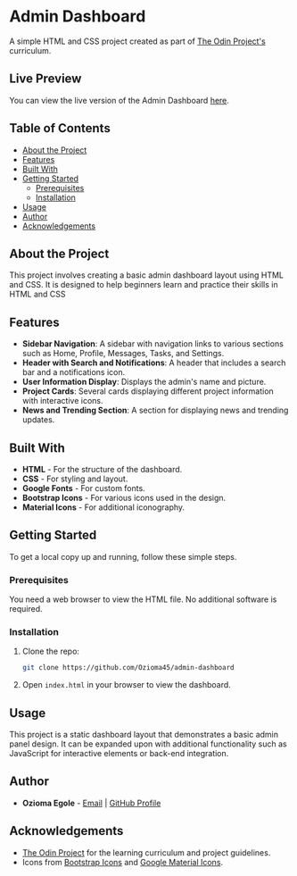 # Admin Dashboard

A simple HTML and CSS project created as part of [The Odin Project's](https://www.theodinproject.com) curriculum.

## Live Preview

You can view the live version of the Admin Dashboard [here](hhttps://ozioma45.github.io/admin-dashboard/).

## Table of Contents

- [About the Project](#about-the-project)
- [Features](#features)
- [Built With](#built-with)
- [Getting Started](#getting-started)
  - [Prerequisites](#prerequisites)
  - [Installation](#installation)
- [Usage](#usage)
- [Author](#author)
- [Acknowledgements](#acknowledgements)

## About the Project

This project involves creating a basic admin dashboard layout using HTML and CSS. It is designed to help beginners learn and practice their skills in HTML and CSS

## Features

- **Sidebar Navigation**: A sidebar with navigation links to various sections such as Home, Profile, Messages, Tasks, and Settings.
- **Header with Search and Notifications**: A header that includes a search bar and a notifications icon.
- **User Information Display**: Displays the admin's name and picture.
- **Project Cards**: Several cards displaying different project information with interactive icons.
- **News and Trending Section**: A section for displaying news and trending updates.

## Built With

- **HTML** - For the structure of the dashboard.
- **CSS** - For styling and layout.
- **Google Fonts** - For custom fonts.
- **Bootstrap Icons** - For various icons used in the design.
- **Material Icons** - For additional iconography.

## Getting Started

To get a local copy up and running, follow these simple steps.

### Prerequisites

You need a web browser to view the HTML file. No additional software is required.

### Installation

1. Clone the repo:
   ```sh
   git clone https://github.com/Ozioma45/admin-dashboard
   ```
2. Open `index.html` in your browser to view the dashboard.

## Usage

This project is a static dashboard layout that demonstrates a basic admin panel design. It can be expanded upon with additional functionality such as JavaScript for interactive elements or back-end integration.

## Author

- **Ozioma Egole** - [Email](mailto:oziomaegole@gmail.com) | [GitHub Profile](https://github.com/Ozioma45)

## Acknowledgements

- [The Odin Project](https://www.theodinproject.com) for the learning curriculum and project guidelines.
- Icons from [Bootstrap Icons](https://icons.getbootstrap.com/) and [Google Material Icons](https://fonts.google.com/icons).

```

```
